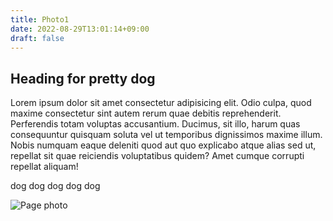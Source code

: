 ```yaml
---
title: Photo1
date: 2022-08-29T13:01:14+09:00
draft: false
---
```


## Heading for pretty dog

Lorem ipsum dolor sit amet consectetur adipisicing elit. Odio culpa, quod maxime consectetur sint autem rerum quae debitis reprehenderit. Perferendis totam voluptas accusantium. Ducimus, sit illo, harum quas consequuntur quisquam soluta vel ut temporibus dignissimos maxime illum. Nobis numquam eaque deleniti quod aut quo explicabo atque alias sed ut, repellat sit quae reiciendis voluptatibus quidem? Amet cumque corrupti repellat aliquam!

dog dog dog dog dog

![Page photo](/jamsite/hugo-dog.jpg)

